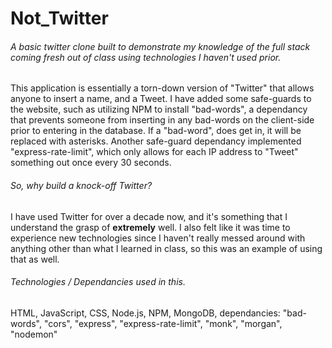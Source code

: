 # Not_Twitter

###### A basic twitter clone built to demonstrate my knowledge of the full stack coming fresh out of class using technologies I haven't used prior. 
This application is essentially a torn-down version of "Twitter" that allows anyone to insert a name, and a Tweet. I have added some safe-guards to the website, such as utilizing NPM to install "bad-words", a dependancy that prevents someone from inserting in any bad-words on the client-side prior to entering in the database. If a "bad-word", does get in, it will be replaced with asterisks. Another safe-guard dependancy implemented "express-rate-limit", which only allows for each IP address to "Tweet" something out once every 30 seconds.

###### So, why build a knock-off Twitter?
I have used Twitter for over a decade now, and it's something that I understand the grasp of **extremely** well. I also felt like it was time to experience new technologies since I haven't really messed around with anything other than what I learned in class, so this was an example of using that as well.

###### Technologies / Dependancies used in this.
HTML, JavaScript, CSS, Node.js, NPM, MongoDB, dependancies: "bad-words", "cors", "express", "express-rate-limit", "monk", "morgan", "nodemon"
